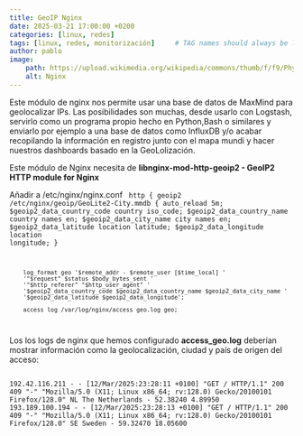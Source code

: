 ```yaml
---
title: GeoIP Nginx
date: 2025-03-21 17:00:00 +0200
categories: [linux, redes] 
tags: [linux, redes, monitorización]     # TAG names should always be lowercase
author: pablo
image:
    path: https://upload.wikimedia.org/wikipedia/commons/thumb/f/f9/Physical_World_Map.svg/1920px-Physical_World_Map.svg.png
    alt: Nginx
---
```

Este módulo de nginx nos permite usar una base de datos de MaxMind para geolocalizar IPs. Las posibilidades son muchas, desde usarlo con Logstash,
servirlo como un programa propio hecho en Python,Bash o similares y enviarlo por ejemplo a una base de datos como InfluxDB y/o acabar recopilando la información
en registro junto con el mapa mundi y hacer nuestros dashboards basado en la GeoLolización. 

Este módulo de Nginx necesita de <b>libnginx-mod-http-geoip2 - GeoIP2 HTTP module for Nginx</b> 

Añadir a /etc/nginx/nginx.conf
<code>
http {
        geoip2  /etc/nginx/geoip/GeoLite2-City.mmdb {
            auto_reload 5m;
            $geoip2_data_country_code country iso_code;
            $geoip2_data_country_name country names en;
            $geoip2_data_city_name city names en;
            $geoip2_data_latitude location latitude;
            $geoip2_data_longitude location longitude;
        }

        log_format geo '$remote_addr - $remote_user [$time_local] '
        '"$request" $status $body_bytes_sent '
        '"$http_referer" "$http_user_agent" '
        '$geoip2_data_country_code $geoip2_data_country_name $geoip2_data_city_name '
        '$geoip2_data_latitude $geoip2_data_longitude';

        access_log /var/log/nginx/access_geo.log geo;

</code>

Los los logs de nginx que hemos configurado <b>access_geo.log</b> deberían mostrar información como la geolocalización, ciudad y país de origen del acceso:

<code>
192.42.116.211 - - [12/Mar/2025:23:28:11 +0100] "GET / HTTP/1.1" 200 409 "-" "Mozilla/5.0 (X11; Linux x86_64; rv:128.0) Gecko/20100101 Firefox/128.0" NL The Netherlands - 52.38240 4.89950
193.189.100.194 - - [12/Mar/2025:23:28:13 +0100] "GET / HTTP/1.1" 200 409 "-" "Mozilla/5.0 (X11; Linux x86_64; rv:128.0) Gecko/20100101 Firefox/128.0" SE Sweden - 59.32470 18.05600
</code>
